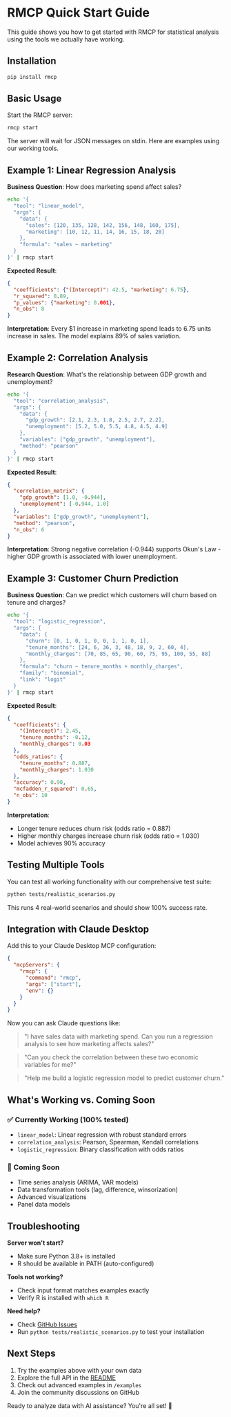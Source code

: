 # RMCP Quick Start Guide

This guide shows you how to get started with RMCP for statistical analysis using the tools we actually have working.

## Installation

```bash
pip install rmcp
```

## Basic Usage

Start the RMCP server:

```bash
rmcp start
```

The server will wait for JSON messages on stdin. Here are examples using our working tools.

## Example 1: Linear Regression Analysis

**Business Question**: How does marketing spend affect sales?

```bash
echo '{
  "tool": "linear_model",
  "args": {
    "data": {
      "sales": [120, 135, 128, 142, 156, 148, 160, 175],
      "marketing": [10, 12, 11, 14, 16, 15, 18, 20]
    },
    "formula": "sales ~ marketing"
  }
}' | rmcp start
```

**Expected Result**:
```json
{
  "coefficients": {"(Intercept)": 42.5, "marketing": 6.75},
  "r_squared": 0.89,
  "p_values": {"marketing": 0.001},
  "n_obs": 8
}
```

**Interpretation**: Every $1 increase in marketing spend leads to 6.75 units increase in sales. The model explains 89% of sales variation.

## Example 2: Correlation Analysis

**Research Question**: What's the relationship between GDP growth and unemployment?

```bash
echo '{
  "tool": "correlation_analysis", 
  "args": {
    "data": {
      "gdp_growth": [2.1, 2.3, 1.8, 2.5, 2.7, 2.2],
      "unemployment": [5.2, 5.0, 5.5, 4.8, 4.5, 4.9]
    },
    "variables": ["gdp_growth", "unemployment"],
    "method": "pearson"
  }
}' | rmcp start
```

**Expected Result**:
```json
{
  "correlation_matrix": {
    "gdp_growth": [1.0, -0.944],
    "unemployment": [-0.944, 1.0]
  },
  "variables": ["gdp_growth", "unemployment"],
  "method": "pearson",
  "n_obs": 6
}
```

**Interpretation**: Strong negative correlation (-0.944) supports Okun's Law - higher GDP growth is associated with lower unemployment.

## Example 3: Customer Churn Prediction

**Business Question**: Can we predict which customers will churn based on tenure and charges?

```bash
echo '{
  "tool": "logistic_regression",
  "args": {
    "data": {
      "churn": [0, 1, 0, 1, 0, 0, 1, 1, 0, 1],
      "tenure_months": [24, 6, 36, 3, 48, 18, 9, 2, 60, 4],
      "monthly_charges": [70, 85, 65, 90, 60, 75, 95, 100, 55, 88]
    },
    "formula": "churn ~ tenure_months + monthly_charges",
    "family": "binomial",
    "link": "logit"
  }
}' | rmcp start
```

**Expected Result**:
```json
{
  "coefficients": {
    "(Intercept)": 2.45,
    "tenure_months": -0.12,
    "monthly_charges": 0.03
  },
  "odds_ratios": {
    "tenure_months": 0.887,
    "monthly_charges": 1.030
  },
  "accuracy": 0.90,
  "mcfadden_r_squared": 0.65,
  "n_obs": 10
}
```

**Interpretation**: 
- Longer tenure reduces churn risk (odds ratio = 0.887)
- Higher monthly charges increase churn risk (odds ratio = 1.030)  
- Model achieves 90% accuracy

## Testing Multiple Tools

You can test all working functionality with our comprehensive test suite:

```bash
python tests/realistic_scenarios.py
```

This runs 4 real-world scenarios and should show 100% success rate.

## Integration with Claude Desktop

Add this to your Claude Desktop MCP configuration:

```json
{
  "mcpServers": {
    "rmcp": {
      "command": "rmcp",
      "args": ["start"],
      "env": {}
    }
  }
}
```

Now you can ask Claude questions like:

> "I have sales data with marketing spend. Can you run a regression analysis to see how marketing affects sales?"

> "Can you check the correlation between these two economic variables for me?"

> "Help me build a logistic regression model to predict customer churn."

## What's Working vs. Coming Soon

### ✅ Currently Working (100% tested)
- `linear_model`: Linear regression with robust standard errors
- `correlation_analysis`: Pearson, Spearman, Kendall correlations  
- `logistic_regression`: Binary classification with odds ratios

### 🚧 Coming Soon
- Time series analysis (ARIMA, VAR models)
- Data transformation tools (lag, difference, winsorization)  
- Advanced visualizations
- Panel data models

## Troubleshooting

**Server won't start?**
- Make sure Python 3.8+ is installed
- R should be available in PATH (auto-configured)

**Tools not working?**
- Check input format matches examples exactly
- Verify R is installed with `which R`

**Need help?**
- Check [GitHub Issues](https://github.com/gojiplus/rmcp/issues)
- Run `python tests/realistic_scenarios.py` to test your installation

## Next Steps

1. Try the examples above with your own data
2. Explore the full API in the [README](../README.md)
3. Check out advanced examples in `/examples`
4. Join the community discussions on GitHub

Ready to analyze data with AI assistance? You're all set! 🚀